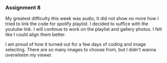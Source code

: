 ### Assignment 8
My greatest difficulty this week was audio, It did not show no more how I tried to link the code for spotify playlist. I decided to suffice with the youtube link. I will continue to work on the playlist and gallery photos. I felt like I could align them better.

I am proud of how it turned out for a few days of coding and image selecting. There are so many images to choose from, but I didn't wanna overwhelm my viewer. 